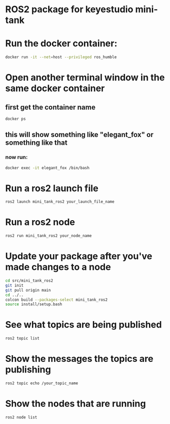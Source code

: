 # ROS2 package for keyestudio mini-tank

# Run the docker container:
```bash
docker run -it --net=host --privileged ros_humble
```

# Open another terminal window in the same docker container
## first get the container name
```bash
docker ps
```
## this will show something like "elegant_fox" or something like that
### now run:
```bash
docker exec -it elegant_fox /bin/bash
```

# Run a ros2 launch file
```bash
ros2 launch mini_tank_ros2 your_launch_file_name
```

# Run a ros2 node
```bash
ros2 run mini_tank_ros2 your_node_name
```

# Update your package after you've made changes to a node
```bash
cd src/mini_tank_ros2
git init
git pull origin main
cd ../..
colcon build --packages-select mini_tank_ros2
source install/setup.bash
```

# See what topics are being published
```bash 
ros2 topic list
```

# Show the messages the topics are publishing
```bash
ros2 topic echo /your_topic_name
```

# Show the nodes that are running
```bash
ros2 node list
```

